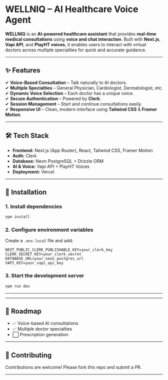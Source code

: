 # WELLNIQ – AI Healthcare Voice Agent  

**WELLNIQ** is an **AI-powered healthcare assistant** that provides **real-time medical consultations** using **voice and chat interaction**. Built with **Next.js**, **Vapi API**, and **PlayHT voices**, it enables users to interact with virtual doctors across multiple specialties for quick and accurate guidance.  

---

## ✨ Features  
✔ **Voice-Based Consultation** – Talk naturally to AI doctors.  
✔ **Multiple Specialties** – General Physician, Cardiologist, Dermatologist, etc.  
✔ **Dynamic Voice Selection** – Each doctor has a unique voice.  
✔ **Secure Authentication** – Powered by **Clerk**.  
✔ **Session Management** – Start and continue consultations easily.  
✔ **Responsive UI** – Clean, modern interface using **Tailwind CSS** & **Framer Motion**.  

---

## 🛠 Tech Stack  
- **Frontend:** Next.js (App Router), React, Tailwind CSS, Framer Motion  
- **Auth:** Clerk  
- **Database:** Neon PostgreSQL + Drizzle ORM  
- **AI & Voice:** Vapi API + PlayHT Voices  
- **Deployment:** Vercel  

---

## 🚀 Installation  

### 1. Install dependencies  
```bash
npm install
```

### 2. Configure environment variables  
Create a `.env.local` file and add:  
```
NEXT_PUBLIC_CLERK_PUBLISHABLE_KEY=your_clerk_key
CLERK_SECRET_KEY=your_clerk_secret
DATABASE_URL=your_neon_postgres_url
VAPI_KEY=your_vapi_api_key
```

### 3. Start the development server  
```bash
npm run dev
```

---

---

## 📌 Roadmap  
- ✅ Voice-based AI consultations  
- ✅ Multiple doctor specialties  
- ⬜ Prescription generation  

---

## 🤝 Contributing  
Contributions are welcome! Please fork this repo and submit a PR.  

---



